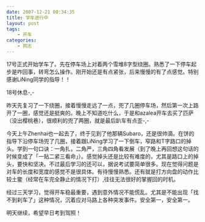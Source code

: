 ```yaml
---
date: 2007-12-21 00:34:35
title: 学车进行中
layout: post
tags:
    - 开车
categories:
    - 网志
---
```

17号正式开始学车了。先在停车场上对着两个雪堆8字型绕圈。熟悉了一下停车起步是咋回事，转弯怎么操作。刚开始还是有点紧张，后来慢慢的有了点感觉。特别感谢LiNing同学的指导！！

18号休息-,-

昨天先复习了一下绕圈，接着慢慢走远了一点，兜了几圈停车场，然后第一次上路开了一圈，感觉还是挺爽的。晚上不知道吃什么，于是和azalea开车去买了匹萨（没出樱桃巷），很顺利的兜了两圈，就是最后趴车有点歪-,-

今天上午Zhenhai也一起去了，终于见到了他那辆Subaro，还是很帅滴。在饼的指导下沿停车场兜了几圈，接着跟LiNing学习了一下倒车，窄路和T字路口的掉头。学到一句口诀：一角扎，二角严，三角四角看发展（到了晚上再回想这句话的时候变成了「一贴二紧三看命」）。感觉掉头还是比较有难度的，尤其是路口上的掉头，要快和坚决。不过最后学习的还可以，据说考试要简单很多。现在觉得问题是对车的长度和宽度的感觉不是很具体。有待慢慢熟悉。还有就是打方向盘的动作比较土鳖（经常在车完全静止的情况下打）,往往无法很好的掌握回的时机。

经过三天学习，觉得开车稳最重要，遇到意外情况不能慌乱。尤其是不能出现「找不到刹车了」这种情况，沉着应对马路上各种突发事件。安全第一，安全第一。

明天继续，希望早日考到驾照！
